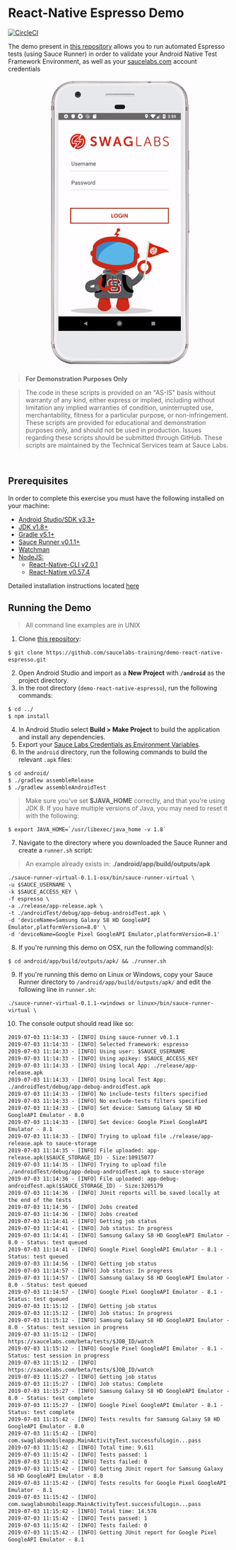 # React-Native Espresso Demo

[![CircleCI](https://circleci.com/gh/saucelabs-training/demo-react-native-espresso.svg?style=svg)](https://circleci.com/gh/saucelabs-training/demo-react-native-espresso)

The demo present in [this repository](https://github.com/saucelabs-training/demo-react-native-espresso) allows you to run automated Espresso tests (using Sauce Runner) in order to validate your Android Native Test Framework Environment, as well as your [saucelabs.com](www.saucelabs.com) account credentials

<p align="center">
<img src="assets/android-overview.gif"/>
</p>

> **For Demonstration Purposes Only**

> The code in these scripts is provided on an "AS-IS" basis without warranty of any kind, either express or implied, including without limitation any implied warranties of condition, uninterrupted use, merchantability, fitness for a particular purpose, or non-infringement. These scripts are provided for educational and demonstration purposes only, and should not be used in production. Issues regarding these scripts should be submitted through GitHub. These scripts are maintained by the Technical Services team at Sauce Labs.
 
<br />

## Prerequisites
In order to complete this exercise you must have the following installed on your machine:

* [Android Studio/SDK v3.3+](https://developer.android.com/studio)
* [JDK v1.8+](https://www.oracle.com/technetwork/java/javase/downloads/jdk8-downloads-2133151.html)
* [Gradle v5.1+](https://gradle.org/releases/)
* [Sauce Runner v0.1.1+](https://wiki.saucelabs.com/display/DOCS/Installing+Sauce+Runner+for+Virtual+Devices)
* [Watchman](https://facebook.github.io/watchman/docs/install.html)
* [NodeJS:](https://nodejs.org/en/download/)
    * [React-Native-CLI v2.0.1](https://www.npmjs.com/package/react-native-cli)
    * [React-Native v0.57.4](https://www.npmjs.com/package/react-native)

Detailed installation instructions located [here](SETUP.md)
<br />

## Running the Demo
> All command line examples are in UNIX
1. Clone [this repository](https://github.com/saucelabs-training/demo-react-native-espresso):
```
$ git clone https://github.com/saucelabs-training/demo-react-native-espresso.git
```
2. Open Android Studio and import as a **New Project** with  **`/android`** as the project directory.
3. In the root directory (`demo-react-native-espresso`), run the following commands:
```
$ cd ../
$ npm install
```
4. In Android Studio select **Build > Make Project** to build the application and install any dependencies.
5. Export your [Sauce Labs Credentials as Environment Variables](https://wiki.saucelabs.com/display/DOCS/Best+Practice%3A+Use+Environment+Variables+for+Authentication+Credentials).
6. In the `android` directory, run the following commands to build the relevant `.apk` files:
```
$ cd android/
$ ./gradlew assembleRelease
$ ./gradlew assembleAndroidTest
```
> Make sure you've set **$JAVA_HOME** correctly, and that you're using JDK 8.
> If you have multiple versions of Java, you may need to reset it with the following:
```
$ export JAVA_HOME=`/usr/libexec/java_home -v 1.8`
```
7. Navigate to the directory where you downloaded the Sauce Runner and create a `runner.sh` script:

> An example already exists in: **./android/app/build/outputs/apk**
 
```
./sauce-runner-virtual-0.1.1-osx/bin/sauce-runner-virtual \
-u $SAUCE_USERNAME \
-k $SAUCE_ACCESS_KEY \
-f espresso \
-a ./release/app-release.apk \
-t ./androidTest/debug/app-debug-androidTest.apk \
-d 'deviceName=Samsung Galaxy S8 HD GoogleAPI Emulator,platformVersion=8.0' \
-d 'deviceName=Google Pixel GoogleAPI Emulator,platformVersion=8.1'
```

8. If you're running this demo on OSX, run the following command(s):
```
$ cd android/app/build/outputs/apk/ && ./runner.sh
```

9. If you're running this demo on Linux or Windows, copy your Sauce Runner directory to `/android/app/build/outputs/apk/` and edit the following line in `runner.sh`:

```
./sauce-runner-virtual-0.1.1-<windows or linux>/bin/sauce-runner-virtual \
```

10. The console output should read like so:

```
2019-07-03 11:14:33 - [INFO] Using sauce-runner v0.1.1
2019-07-03 11:14:33 - [INFO] Selected framework: espresso
2019-07-03 11:14:33 - [INFO] Using user: $SAUCE_USERNAME
2019-07-03 11:14:33 - [INFO] Using apikey: $SAUCE_ACCESS_KEY
2019-07-03 11:14:33 - [INFO] Using local App: ./release/app-release.apk
2019-07-03 11:14:33 - [INFO] Using local Test App: ./androidTest/debug/app-debug-androidTest.apk
2019-07-03 11:14:33 - [INFO] No include-tests filters specified
2019-07-03 11:14:33 - [INFO] No exclude-tests filters specified
2019-07-03 11:14:33 - [INFO] Set device: Samsung Galaxy S8 HD GoogleAPI Emulator - 8.0
2019-07-03 11:14:33 - [INFO] Set device: Google Pixel GoogleAPI Emulator - 8.1
2019-07-03 11:14:33 - [INFO] Trying to upload file ./release/app-release.apk to sauce-storage
2019-07-03 11:14:35 - [INFO] File uploaded: app-release.apk($SAUCE_STORAGE_ID) - Size:10915077
2019-07-03 11:14:35 - [INFO] Trying to upload file ./androidTest/debug/app-debug-androidTest.apk to sauce-storage
2019-07-03 11:14:36 - [INFO] File uploaded: app-debug-androidTest.apk($SAUCE_STORAGE_ID) - Size:3205179
2019-07-03 11:14:36 - [INFO] JUnit reports will be saved locally at the end of the tests
2019-07-03 11:14:36 - [INFO] Jobs created
2019-07-03 11:14:36 - [INFO] Jobs created
2019-07-03 11:14:41 - [INFO] Getting job status
2019-07-03 11:14:41 - [INFO] Job status: In progress
2019-07-03 11:14:41 - [INFO] Samsung Galaxy S8 HD GoogleAPI Emulator - 8.0 - Status: test queued
2019-07-03 11:14:41 - [INFO] Google Pixel GoogleAPI Emulator - 8.1 - Status: test queued
2019-07-03 11:14:56 - [INFO] Getting job status
2019-07-03 11:14:57 - [INFO] Job status: In progress
2019-07-03 11:14:57 - [INFO] Samsung Galaxy S8 HD GoogleAPI Emulator - 8.0 - Status: test queued
2019-07-03 11:14:57 - [INFO] Google Pixel GoogleAPI Emulator - 8.1 - Status: test queued
2019-07-03 11:15:12 - [INFO] Getting job status
2019-07-03 11:15:12 - [INFO] Job status: In progress
2019-07-03 11:15:12 - [INFO] Samsung Galaxy S8 HD GoogleAPI Emulator - 8.0 - Status: test session in progress
2019-07-03 11:15:12 - [INFO] https://saucelabs.com/beta/tests/$JOB_ID/watch
2019-07-03 11:15:12 - [INFO] Google Pixel GoogleAPI Emulator - 8.1 - Status: test session in progress
2019-07-03 11:15:12 - [INFO] https://saucelabs.com/beta/tests/$JOB_ID/watch
2019-07-03 11:15:27 - [INFO] Getting job status
2019-07-03 11:15:27 - [INFO] Job status: Complete
2019-07-03 11:15:27 - [INFO] Samsung Galaxy S8 HD GoogleAPI Emulator - 8.0 - Status: test complete
2019-07-03 11:15:27 - [INFO] Google Pixel GoogleAPI Emulator - 8.1 - Status: test complete
2019-07-03 11:15:42 - [INFO] Tests results for Samsung Galaxy S8 HD GoogleAPI Emulator - 8.0
2019-07-03 11:15:42 - [INFO] com.swaglabsmobileapp.MainActivityTest.successfulLogin...pass
2019-07-03 11:15:42 - [INFO] Total time: 9.611
2019-07-03 11:15:42 - [INFO] Tests passed: 1
2019-07-03 11:15:42 - [INFO] Tests failed: 0
2019-07-03 11:15:42 - [INFO] Getting JUnit report for Samsung Galaxy S8 HD GoogleAPI Emulator - 8.0
2019-07-03 11:15:42 - [INFO] Tests results for Google Pixel GoogleAPI Emulator - 8.1
2019-07-03 11:15:42 - [INFO] com.swaglabsmobileapp.MainActivityTest.successfulLogin...pass
2019-07-03 11:15:42 - [INFO] Total time: 14.576
2019-07-03 11:15:42 - [INFO] Tests passed: 1
2019-07-03 11:15:42 - [INFO] Tests failed: 0
2019-07-03 11:15:42 - [INFO] Getting JUnit report for Google Pixel GoogleAPI Emulator - 8.1

```
